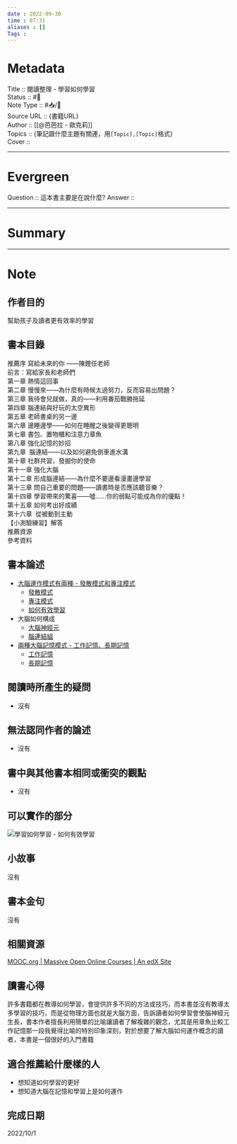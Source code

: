 ```yaml
---
date : 2022-09-30
time : 07:31
aliases : []
Tags : 
---
```

# Metadata
Title :: 閱讀整理 - 學習如何學習<br>
Status :: #🌱 <br>
Note Type :: #📥/📘 <br>
Source URL :: {書籍URL}<br>
Author :: [[@芭芭拉 - 歐克莉]]<br>
Topics :: {筆記跟什麼主題有關連，用`[Topic],[Topic]`格式}<br>
Cover ::

 
---
# Evergreen
Question :: 這本書主要是在說什麼?
Answer :: 


---

# Summary
---

# Note

## 作者目的
幫助孩子及讀者更有效率的學習

## 書本目錄
推薦序 寫給未來的你 ——陳鏗任老師  
前言：寫給家長和老師們  
第一章 熱情這回事  
第二章 慢慢來——為什麼有時候太過努力，反而容易出問題？  
第三章 我待會兒就做，真的——利用番茄戰勝拖延  
第四章 腦連結與好玩的太空異形  
第五章 老師書桌的另一邊  
第六章 邊睡邊學——如何在睡醒之後變得更聰明  
第七章 書包、置物櫃和注意力章魚  
第八章 強化記憶的妙招  
第九章  腦連結——以及如何避免倒車進水溝  
第十章 社群共習，發掘你的使命  
第十一章 強化大腦  
第十二章 形成腦連結——為什麼不要邊看漫畫邊學習  
第十三章 問自己重要的問題——讀書時是否應該聽音樂？  
第十四章 學習帶來的驚喜——噓……你的弱點可能成為你的優點！  
第十五章 如何考出好成績  
第十六章  從被動到主動  
【小測驗練習】解答  
推薦資源  
參考資料

## 書本論述
- [大腦運作模式有兩種 - 發散模式和專注模式](學習如何學習%20-%20大腦運作模式有兩種%20-%20發散模式和專注模式.md)
	- [發散模式](學習如何學習%20-%20發散模式.md)
	- [專注模式](學習如何學習%20-%20專注模式.md)
	- [如何有效學習](學習如何學習%20-%20如何有效學習.md)
- 大腦如何構成
	- [大腦神經元](學習如何學習%20-%20大腦神經元.md)
	- [腦連結組](學習如何學習%20-%20腦連結組.md)
- [兩種大腦記憶模式 - 工作記憶、長期記憶](學習如何學習%20-%20兩種大腦記憶模式%20-%20工作記憶、長期記憶.md)
	- [工作記憶](學習如何學習%20-%20工作記憶.md)
	- [長期記憶](學習如何學習%20-%20長期記憶.md)

## 閱讀時所產生的疑問
- 沒有

## 無法認同作者的論述
- 沒有

## 書中與其他書本相同或衝突的觀點
- 沒有

## 可以實作的部分
![學習如何學習 - 如何有效學習](學習如何學習%20-%20如何有效學習.md#加強記憶)

## 小故事
沒有

## 書本金句
沒有

## 相關資源
[MOOC.org | Massive Open Online Courses | An edX Site](https://www.mooc.org/)


## 讀書心得
許多書籍都在教導如何學習，會提供許多不同的方法或技巧，而本書並沒有教導太多學習的技巧，而是從物理方面也就是大腦方面，告訴讀者如何學習會使腦神經元生長，書本作者擅長利用簡單的比喻讓讀者了解複雜的觀念，尤其是用章魚比較工作記憶那一段我覺得比喻的特別印象深刻，對於想要了解大腦如何運作概念的讀者，本書是一個很好的入門書籍

## 適合推薦給什麼樣的人
- 想知道如何學習的更好
- 想知道大腦在記憶和學習上是如何運作

## 完成日期
2022/10/1
